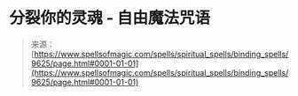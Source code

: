 <!--yml

category: 未分类

date: 2024-06-12 18:45:59

-->

# 分裂你的灵魂 - 自由魔法咒语

> 来源：[https://www.spellsofmagic.com/spells/spiritual_spells/binding_spells/9625/page.html#0001-01-01](https://www.spellsofmagic.com/spells/spiritual_spells/binding_spells/9625/page.html#0001-01-01)
